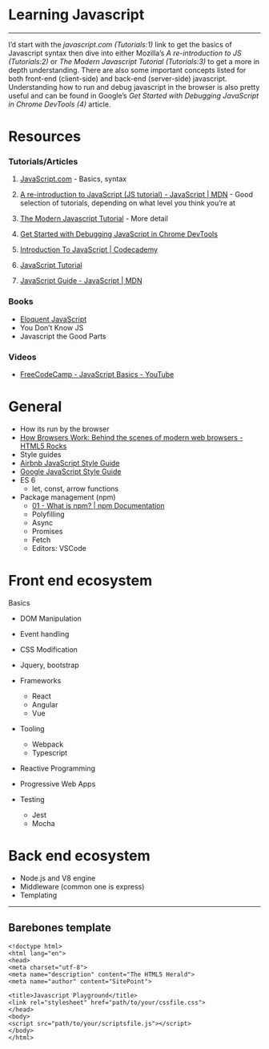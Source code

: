 # Learning Javascript
- - - -

I’d start with the *javascript.com (Tutorials:1)* link to get the basics of Javascript syntax then dive into either Mozilla’s *A re-introduction to JS (Tutorials:2)* or *The Modern Javascript Tutorial (Tutorials:3)* to get a more in depth understanding. There are also some important concepts listed for both front-end (client-side) and back-end (server-side) javascript. Understanding how to run and debug javascript in the browser is also pretty useful and can be found in Google’s *Get Started with Debugging JavaScript in Chrome DevTools (4)* article.

# Resources

### Tutorials/Articles
1. [JavaScript.com](https://www.javascript.com/learn/strings) - Basics, syntax
2. [A re-introduction to JavaScript (JS tutorial) - JavaScript | MDN](https://developer.mozilla.org/en-US/docs/Web/JavaScript/A_re-introduction_to_JavaScript) - Good selection of tutorials, depending on what level you think you’re at
3. [The Modern Javascript Tutorial](https://javascript.info/) - More detail
4. [Get Started with Debugging JavaScript in Chrome DevTools](https://developers.google.com/web/tools/chrome-devtools/javascript/)

5. [Introduction To JavaScript | Codecademy](https://www.codecademy.com/learn/introduction-to-javascript)
6. [JavaScript Tutorial](https://www.w3schools.com/js/)
7. [JavaScript Guide - JavaScript | MDN](https://developer.mozilla.org/en-US/docs/Web/JavaScript/Guide)

### Books
* [Eloquent JavaScript](https://eloquentjavascript.net/)
* You Don’t Know JS
* Javascript the Good Parts

### Videos
* [FreeCodeCamp - JavaScript Basics - YouTube](https://www.youtube.com/playlist?list=PLWKjhJtqVAbk2qRZtWSzCIN38JC_NdhW5)


# General
* How its run by the browser
* [How Browsers Work: Behind the scenes of modern web browsers - HTML5 Rocks](https://www.html5rocks.com/en/tutorials/internals/howbrowserswork/)
* Style guides
* [Airbnb JavaScript Style Guide](https://github.com/airbnb/javascript)
* [Google JavaScript Style Guide](https://google.github.io/styleguide/jsguide.html)
* ES 6
  * let, const, arrow functions
* Package management (npm)
  * [01 - What is npm? | npm Documentation](https://docs.npmjs.com/getting-started/what-is-npm)
  * Polyfilling
  * Async
  * Promises
  * Fetch
  * Editors: VSCode


# Front end ecosystem
  Basics
  * DOM Manipulation
  * Event handling
  * CSS Modification

  * Jquery, bootstrap
  * Frameworks
    * React
    * Angular
    * Vue
  * Tooling
    * Webpack
    * Typescript
  * Reactive Programming
  * Progressive Web Apps
  * Testing
    * Jest
    * Mocha


# Back end ecosystem
  * Node.js and V8 engine
  * Middleware (common one is express)
  * Templating


---

## Barebones template
  ```
  <!doctype html>
  <html lang="en">
  <head>
  <meta charset="utf-8">
  <meta name="description" content="The HTML5 Herald">
  <meta name="author" content="SitePoint">

  <title>Javascript Playground</title>
  <link rel="stylesheet" href="path/to/your/cssfile.css">
  </head>
  <body>
  <script src="path/to/your/scriptsfile.js"></script>
  </body>
  </html>
  ```

